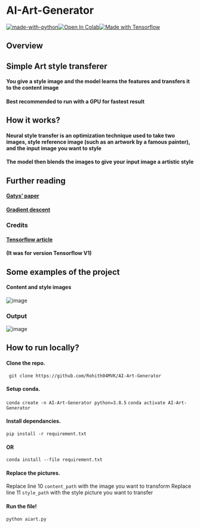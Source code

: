 # AI-Art-Generator

[![made-with-python](http://ForTheBadge.com/images/badges/made-with-python.svg)](https://www.python.org/)[![Open In Colab](https://colab.research.google.com/assets/colab-badge.svg)](https://colab.research.google.com/drive/18nLCUAQZJ-vuOIn04IrBMubqsV6VO_9j?usp=sharing)[![Made with Tensorflow](https://aleen42.github.io/badges/src/tensorflow.svg)](https://www.tensorflow.org/)

## Overview

## Simple Art style transferer

#### You give a style image and the model learns the features and transfers it to the content image

#### Best recommended to run with a GPU for fastest result

## How it works?

#### Neural style transfer is an optimization technique used to take two images, style reference image (such as an artwork by a famous painter), and the input image you want to style

#### The model then blends the images to give your input image a artistic style

## Further reading

#### [Gatys’ paper](https://arxiv.org/abs/1508.06576)

#### [Gradient descent](https://developers.google.com/machine-learning/crash-course/reducing-loss/gradient-descent)

### Credits
#### [Tensorflow article](https://medium.com/tensorflow/neural-style-transfer-creating-art-with-deep-learning-using-tf-keras-and-eager-execution-7d541ac31398)
#### (It was for version Tensorflow V1)


## Some examples of the project

#### Content and style images

![image](https://cdn.discordapp.com/attachments/748848099891347498/794168270831353856/tRe7lwtniHiKzxOK0pl2g5HA6HwFwXCRc6dDhcDgcDofjIuESLYfD4XA4HI6LhEu0HA6HwFwOC4SLtFyOBwOh8PhuEi4RMvhcDgc.png)

### Output

![image](https://cdn.discordapp.com/attachments/748848099891347498/794168176110731264/uNsabtFDjw5F7SPtB5ZrBdeNPfbuXaH96JOWTIkCF3KLtdQhkyZMiQIffDA18yJAhQ5QhgYZMiQIXcoQwMfMmTIkDuUoYEPGTJky.png)

## How to run locally?

#### Clone the repo.
``` git clone https://github.com/Rohith04MVK/AI-Art-Generator```

#### Setup conda.
```conda create -n AI-Art-Generator python=3.8.5```
```conda activate AI-Art-Generator```


#### Install dependancies.

```pip install -r requirement.txt```
#### OR
```conda install --file requirement.txt```

#### Replace the pictures.
Replace line 10  ```content_path``` with the image you want to transform
Replace line 11 ```style_path``` with the style picture you want to transfer

#### Run the file!
```python aiart.py```
